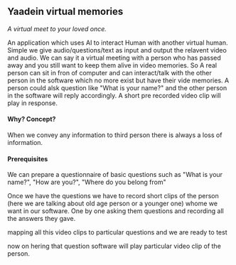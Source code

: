 ## **Yaadein virtual memories**

*A virtual meet to your loved once.*

An application which uses AI to interact Human with another virtual human. Simple we give audio/questions/text as input and output the relavent video and audio. We can say it a virtual meeting with a person who has passed away and you still want to keep them alive in video memories. So A real person can sit in fron of computer and can interact/talk with the other person in the software which no more exist but have their vide memories. A person could alsk question like "What is your name?" and the other person in the software will reply accordingly. A short pre recorded video clip will play in response.



#### Why? Concept?

When we convey any information to third person there is always a loss of information.



#### Prerequisites

We can prepare a questionnaire of basic questions such as "What is your name?", "How are you?", "Where do you belong from"



Once we have the questions we have to record short clips of the person (here we are talking about old age person or a younger one) whome we want in our software. One by one asking them questions and recording all the answers they gave.



mapping all this video clips to particular questions and we are ready to test



now on hering that question software will play particular video clip of the person.